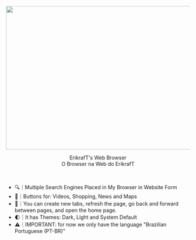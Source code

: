 <div align="center">
  <a href="https://github.com/erikraft/iSearch/">
    <img src="https://search.erikraft.com/images/isearch-logo.png" alt="Logo"  width="1024" height="393">
  </a>

  <p>
    ErikrafT's Web Browser
    <br>
    O Browser na Web do ErikrafT
  </p>
</div>
<br>

- 🔍｜Multiple Search Engines Placed in My Browser in Website Form
- 🔘｜Buttons for: Videos, Shopping, News and Maps
- 🧰｜You can create new tabs, refresh the page, go back and forward between pages, and open the home page.
- 🌓｜It has Themes: Dark, Light and System Default
- ⚠️｜IMPORTANT: for now we only have the language "Brazilian Portuguese (PT-BR)"
